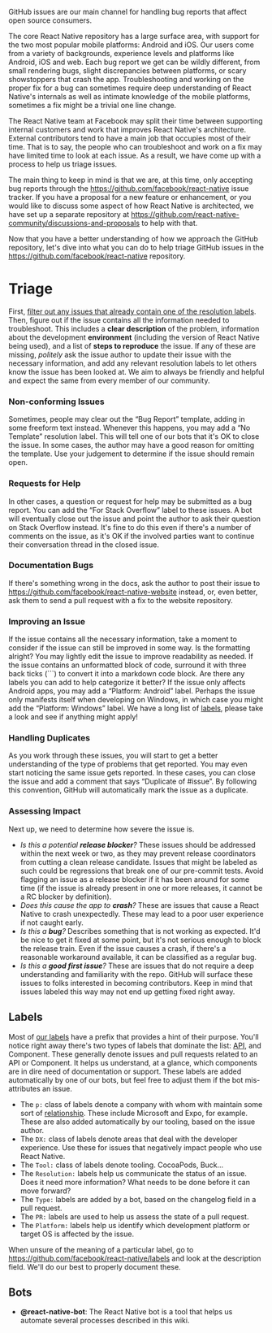 GitHub issues are our main channel for handling bug reports that affect open source consumers. 

The core React Native repository has a large surface area, with support for the two most popular mobile platforms: Android and iOS. Our users come from a variety of backgrounds, experience levels and platforms like Android, iOS and web. Each bug report we get can be wildly different, from small rendering bugs, slight discrepancies between platforms, or scary showstoppers that crash the app. Troubleshooting and working on the proper fix for a bug can sometimes require deep understanding of React Native's internals as well as intimate knowledge of the mobile platforms, sometimes a fix might be a trivial one line change. 

The React Native team at Facebook may split their time between supporting internal customers and work that improves React Native's architecture. External contributors tend to have a main job that occupies most of their time. That is to say, the people who can troubleshoot and work on a fix may have limited time to look at each issue. As a result, we have come up with a process to help us triage issues.

The main thing to keep in mind is that we are, at this time, only accepting bug reports through the https://github.com/facebook/react-native issue tracker. If you have a proposal for a new feature or enhancement, or you would like to discuss some aspect of how React Native is architected, we have set up a separate repository at https://github.com/react-native-community/discussions-and-proposals to help with that.

Now that you have a better understanding of how we approach the GitHub repository, let's dive into what you can do to help triage GitHub issues in the https://github.com/facebook/react-native repository.

# Triage

First, [filter out any issues that already contain one of the resolution labels](https://github.com/facebook/react-native/issues?utf8=%E2%9C%93&q=is%3Aissue+is%3Aopen+label%3A%22Bug+Report%22+-label%3A%22Resolution%3A+Needs+More+Information%22+-label%3A%22Resolution%3A+Needs+Repro%22+-label%3A%22Resolution%3A+Old+Version%22+-label%3A%22Resolution%3A+No+Template%22+-label%3A%22Resolution%3A+Missing+Environment+Info%22+-label%3A%22Resolution%3A+For+Stack+Overflow%22).  Then, figure out if the issue contains all the information needed to troubleshoot. This includes a **clear description** of the problem, information about the development **environment** (including the version of React Native being used), and a list of **steps to reproduce** the issue. If any of these are missing, *politely* ask the issue author to update their issue with the necessary information, and add any relevant resolution labels to let others know the issue has been looked at. We aim to always be friendly and helpful and expect the same from every member of our community.

### Non-conforming Issues

Sometimes, people may clear out the “Bug Report” template, adding in some freeform text instead. Whenever this happens, you may add a “No Template” resolution label. This will tell one of our bots that it's OK to close the issue. In some cases, the author may have a good reason for omitting the template. Use your judgement to determine if the issue should remain open.

### Requests for Help

In other cases, a question or request for help may be submitted as a bug report. You can add the “For Stack Overflow” label to these issues. A bot will eventually close out the issue and point the author to ask their question on Stack Overflow instead. It's fine to do this even if there's a number of comments on the issue, as it's OK if the involved parties want to continue their conversation thread in the closed issue.

### Documentation Bugs

If there's something wrong in the docs, ask the author to post their issue to https://github.com/facebook/react-native-website instead, or, even better, ask them to send a pull request with a fix to the website repository.

### Improving an Issue

If the issue contains all the necessary information, take a moment to consider if the issue can still be improved in some way. Is the formatting alright? You may lightly edit the issue to improve readability as needed. If the issue contains an unformatted block of code, surround it with three back ticks (```) to convert it into a markdown code block. Are there any labels you can add to help categorize it better? If the issue only affects Android apps, you may add a “Platform: Android” label. Perhaps the issue only manifests itself when developing on Windows, in which case you might add the “Platform: Windows” label. We have a long list of [labels](http://github.com/facebook/react-native/issues/labels), please take a look and see if anything might apply!

### Handling Duplicates

As you work through these issues, you will start to get a better understanding of the type of problems that get reported. You may even start noticing the same issue gets reported. In these cases, you can close the issue and add a comment that says “Duplicate of #issue”. By following this convention, GitHub will automatically mark the issue as a duplicate.

### Assessing Impact

Next up, we need to determine how severe the issue is.

* _Is this a potential **release blocker**?_
  These issues should be addressed within the next week or two, as they may prevent release coordinators from cutting a clean release candidate. Issues that might be labeled as such could be regressions that break one of our pre-commit tests. Avoid flagging an issue as a release blocker if it has been around for some time (if the issue is already present in one or more releases, it cannot be a RC blocker by definition).
* _Does this cause the app to **crash**?_
  These are issues that cause a React Native to crash unexpectedly. These may lead to a poor user experience if not caught early. 
* _Is this a **bug**?_
  Describes something that is not working as expected. It'd be nice to get it fixed at some point, but it's not serious enough to block the release train. Even if the issue causes a crash, if there's a reasonable workaround available, it can be classified as a regular bug.
* _Is this a **good first issue**?_
  These are issues that do not require a deep understanding and familiarity with the repo. GitHub will surface these issues to folks interested in becoming contributors. Keep in mind that issues labeled this way may not end up getting fixed right away.

## Labels

Most of [our labels](https://github.com/facebook/react-native/issues/labels) have a prefix that provides a hint of their purpose. You'll notice right away there's two types of labels that dominate the list: [API](https://github.com/facebook/react-native/labels?utf8=%E2%9C%93&q=API%3A), and Component. These generally denote issues and pull requests related to an API or Component. It helps us understand, at a glance, which components are in dire need of documentation or support. These labels are added automatically by one of our bots, but feel free to adjust them if the bot mis-attributes an issue.

* The `p:` class of labels denote a company with whom with maintain some sort of [relationship](https://github.com/facebook/react-native/blob/master/ECOSYSTEM.md). These include Microsoft and Expo, for example. These are also added automatically by our tooling, based on the issue author.
* The `DX:` class of labels denote areas that deal with the developer experience. Use these for issues that negatively impact people who use React Native.
* The `Tool:` class of labels denote tooling. CocoaPods, Buck...
* The `Resolution:` labels help us communicate the status of an issue. Does it need more information? What needs to be done before it can move forward?
* The `Type:` labels are added by a bot, based on the changelog field in a pull request.
* The `PR:` labels are used to help us assess the state of a pull request.
* The `Platform:` labels help us identify which development platform or target OS is affected by the issue.

When unsure of the meaning of a particular label, go to https://github.com/facebook/react-native/labels and look at the description field. We'll do our best to properly document these.

## Bots

* **@react-native-bot**: The React Native bot is a tool that helps us automate several processes described in this wiki.
